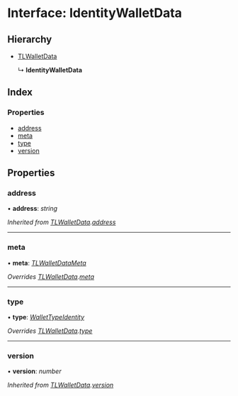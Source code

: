 # Interface: IdentityWalletData

## Hierarchy

- [TLWalletData](_typings_.tlwalletdata.md)

  ↳ **IdentityWalletData**

## Index

### Properties

- [address](_typings_.identitywalletdata.md#address)
- [meta](_typings_.identitywalletdata.md#meta)
- [type](_typings_.identitywalletdata.md#type)
- [version](_typings_.identitywalletdata.md#version)

## Properties

### address

• **address**: _string_

_Inherited from [TLWalletData](_typings_.tlwalletdata.md).[address](_typings_.tlwalletdata.md#address)_

---

### meta

• **meta**: _[TLWalletDataMeta](_typings_.tlwalletdatameta.md)_

_Overrides [TLWalletData](_typings_.tlwalletdata.md).[meta](_typings_.tlwalletdata.md#optional-meta)_

---

### type

• **type**: _[WalletTypeIdentity](../modules/_typings_.md#wallettypeidentity)_

_Overrides [TLWalletData](_typings_.tlwalletdata.md).[type](_typings_.tlwalletdata.md#type)_

---

### version

• **version**: _number_

_Inherited from [TLWalletData](_typings_.tlwalletdata.md).[version](_typings_.tlwalletdata.md#version)_

